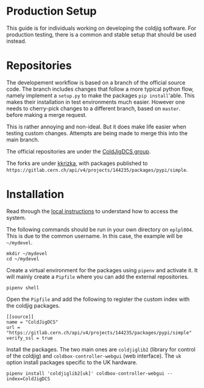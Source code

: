 # Production Setup

This guide is for individuals working on developing the coldjig software. For
production testing, there is a common and stable setup that should be used
instead.

# Repositories

The developement workflow is based on a branch of the official source code. The 
branch includes changes that follow a more typical python flow, namely implement
a `setup.py` to make the packages `pip install`'able. This makes their
installation in test environments much easier. However one needs to cherry-pick
changes to a different branch, based on `master`. before making a merge request.

This is rather annoying and non-ideal. But it does make life easier when testing
custom changes. Attempts are being made to merge this into the main branch. 

The official repositories are under the
[ColdJigDCS group](https://gitlab.cern.ch/ColdJigDCS).

The forks are under [kkrizka](https://gitlab.cern.ch/kkrizka), with packages
published to
`https://gitlab.cern.ch/api/v4/projects/144235/packages/pypi/simple`.

# Installation

Read through the [local instructions](local.md) to understand how to access the
system.

The following commands should be run in your own directory on `eplpl004`. This
is due to the common username. In this case, the example will be `~/mydevel`.

```shell
mkdir ~/mydevel
cd ~/mydevel
```

Create a virtual environment for the packages using `pipenv` and activate it. It
will mainly create a `Pipfile` where you can add the external repositories.

```shell
pipenv shell
```

Open the `Pipfile` and add the following to register the custom index with the
coldjig packages.

```
[[source]]
name = "ColdJigDCS"
url = "https://gitlab.cern.ch/api/v4/projects/144235/packages/pypi/simple"
verify_ssl = true
```

Install the packages. The two main ones are `coldjiglib2` (library for control
of the coldjig) and `coldbox-controller-webgui` (web interface). The `uk` option
install packages specific to the UK hardware.

```shell
pipenv install 'coldjiglib2[uk]' coldbox-controller-webgui --index=ColdJigDCS
```
